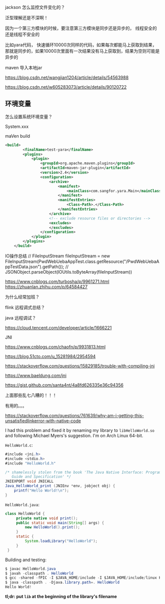 jackson 怎么监控文件变化的？

泛型理解还是不深啊！

因为一个第三方模块的时候，要注意第三方模块是同步还是异步的， 线程安全的还是线程不安全的

比如yara代码， 快速循环10000次同样的代码，如果每次都能马上获取到结果，那就是同步的，如果10000次里面有一次结果没有马上获取到，结果为空则可能是异步的



maven 导入本地jar

https://blog.csdn.net/wangjian1204/article/details/54563988

https://blog.csdn.net/w605283073/article/details/90120722





## 环境变量

怎么设置系统环境变量？

System.xxx



maVen build

```xml
<build>
        <finalName>test-yara</finalName>
        <plugins>
            <plugin>
                <groupId>org.apache.maven.plugins</groupId>
                <artifactId>maven-jar-plugin</artifactId>
                <version>2.4</version>
                <configuration>
                    <archive>
                        <manifest>
                            <mainClass>com.sangfor.yara.Main</mainClass>
                        </manifest>
                        <manifestEntries>
                            <Class-Path>.</Class-Path>
                        </manifestEntries>
                    </archive>
                    <!-- exclude resource files or directories -->
                    <excludes>
                    </excludes>
                </configuration>
            </plugin>
        </plugins>
    </build>
```





IO操作总结
//                FileInputStream fileInputStream = new FileInputStream(PwdWebUebaAppTest.class.getResource("/PwdWebUebaAppTestData.json").getPath());
//                JSONObject.parseObject(IOUtils.toByteArray(fileInputStream))


https://www.cnblogs.com/turbosha/p/9961271.html
https://zhuanlan.zhihu.com/p/64584427



为什么经常加班？



flink 远程调式总结？

java 远程调试？

https://cloud.tencent.com/developer/article/1666221



JNI

https://www.cnblogs.com/chaofn/p/9931813.html

https://blog.51cto.com/u_15281984/2954594

https://stackoverflow.com/questions/15829185/trouble-with-compiling-jni

https://www.baeldung.com/jni

https://gist.github.com/santa4nt/4a8fd626335e36c94356

上面那些乱七八糟的！！！



有用的。。。

https://stackoverflow.com/questions/761639/why-am-i-getting-this-unsatisfiedlinkerror-with-native-code



I had this problem and fixed it by renaming my library to `libHelloWorld.so` and following Michael Myers's suggestion. I'm on Arch Linux 64-bit.

`HelloWorld.c`:

```java
#include <jni.h>
#include <stdio.h>
#include "HelloWorld.h"

/* shamelessly stolen from the book 'The Java Native Interface: Programmer's
   Guide and Specification' */
JNIEXPORT void JNICALL
Java_HelloWorld_print (JNIEnv *env, jobject obj) {
    printf("Hello World!\n");
}
```

`HelloWorld.java`:

```java
class HelloWorld {
     private native void print();
     public static void main(String[] args) {
         new HelloWorld().print();
     }
     static {
         System.loadLibrary("HelloWorld");
     }
 }
```

Building and testing:

```java
$ javac HelloWorld.java
$ javah -classpath . HelloWorld
$ gcc -shared -fPIC -I $JAVA_HOME/include -I $JAVA_HOME/include/linux HelloWorld.c -o libHelloWorld.so
$ java -classpath . -Djava.library.path=. HelloWorld
Hello World!
```

**tl;dr: put `lib` at the beginning of the library's filename**